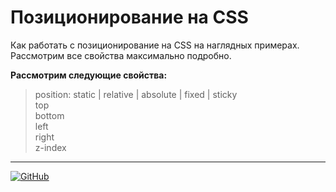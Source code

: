 # Позиционирование на CSS

Как работать с позиционирование на CSS на наглядных примерах. Рассмотрим все свойства максимально подробно.

**Рассмотрим следующие свойства:**

>position: static | relative | absolute | fixed | sticky  
>top  
>bottom  
>left  
>right  
>z-index 

---

[![GitHub](https://img.shields.io/badge/-Мой_GitHub-333?style=for-the-badge&logo=GitHub&logoColor=fff)](https://github.com/morphIsmail)